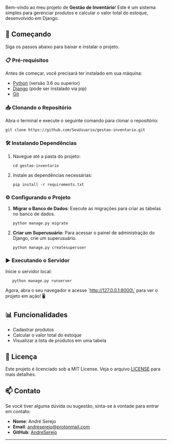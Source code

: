 Bem-vindo ao meu projeto de **Gestão de Inventário**! Este é um sistema simples para gerenciar produtos e calcular o valor total do estoque, desenvolvido em Django.

## 🚀 Começando

Siga os passos abaixo para baixar e instalar o projeto.

### 📋 Pré-requisitos

Antes de começar, você precisará ter instalado em sua máquina:

- [Python](https://www.python.org/downloads/) (versão 3.6 ou superior)
- [Django](https://www.djangoproject.com/download/) (pode ser instalado via pip)
- [Git](https://git-scm.com/downloads)

### 📥 Clonando o Repositório

Abra o terminal e execute o seguinte comando para clonar o repositório:

   ```
   git clone https://github.com/SeuUsuario/gestao-inventario.git
   ````

### 🛠 Instalando Dependências

1. Navegue até a pasta do projeto:

   ```
   cd gestao-inventario
   ```

2. Instale as dependências necessárias:

   ```
   pip install -r requirements.txt
   ```

### ⚙️ Configurando o Projeto

1. **Migrar o Banco de Dados**: Execute as migrações para criar as tabelas no banco de dados.

   ```
   python manage.py migrate
   ```

2. **Criar um Superusuário**: Para acessar o painel de administração do Django, crie um superusuário.

   ```
   python manage.py createsuperuser
   ```

### ▶️ Executando o Servidor

Inicie o servidor local:

```
   python manage.py runserver
```

Agora, abra o seu navegador e acesse \`http://127.0.0.1:8000\` para ver o projeto em ação! 🖥️

## 📊 Funcionalidades

- Cadastrar produtos
- Calcular o valor total do estoque
- Visualizar a lista de produtos em uma tabela

## 📄 Licença

Este projeto é licenciado sob a MIT License. Veja o arquivo [LICENSE](LICENSE) para mais detalhes.

## 📫 Contato

Se você tiver alguma dúvida ou sugestão, sinta-se à vontade para entrar em contato:

- **Nome**: André Serejo
- **Email**: andreserejo@protonmail.com
- **GitHub**: [AndreSerejo](https://github.com/AndreSerejo)

---
 
